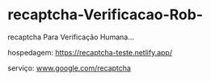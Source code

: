 # recaptcha-Verificacao-Rob-
recaptcha Para Verificação Humana...

hospedagem: https://recaptcha-teste.netlify.app/

serviço: www.google.com/recaptcha
